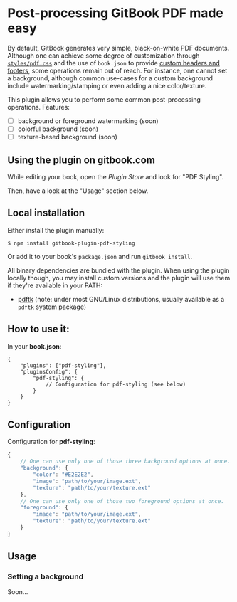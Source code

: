 Post-processing GitBook PDF made easy
=====================================

By default, GitBook generates very simple, black-on-white PDF documents. Although one can achieve some degree of customization through [`styles/pdf.css`](https://help.gitbook.com/styling/book.html) and the use of `book.json` to provide [custom headers and footers](https://help.gitbook.com/format/configuration.html), some operations remain out of reach. For instance, one cannot set a background, although common use-cases for a custom background include watermarking/stamping or even adding a nice color/texture.

This plugin allows you to perform some common post-processing operations. Features:

- [ ] background or foreground watermarking (soon)
- [ ] colorful background (soon)
- [ ] texture-based background (soon)

## Using the plugin on gitbook.com

While editing your book, open the *Plugin Store* and look for "PDF Styling".

Then, have a look at the "Usage" section below.

## Local installation

Either install the plugin manually:

```
$ npm install gitbook-plugin-pdf-styling
```

Or add it to your book's `package.json` and run `gitbook install`.

All binary dependencies are bundled with the plugin. When using the plugin locally though, you may install custom versions and the plugin will use them if they're available in your PATH:

* [pdftk](https://www.pdflabs.com/tools/pdftk-the-pdf-toolkit/) (note: under most GNU/Linux distributions, usually available as a `pdftk` system package)

## How to use it:

In your **book.json**:

```
{
    "plugins": ["pdf-styling"],
    "pluginsConfig": {
        "pdf-styling": {
            // Configuration for pdf-styling (see below)
        }
    }
}
```

## Configuration

Configuration for **pdf-styling**:

```js
{
    // One can use only one of those three background options at once.
    "background": {
        "color": "#E2E2E2",
        "image": "path/to/your/image.ext",
        "texture": "path/to/your/texture.ext"
    },
    // One can use only one of those two foreground options at once.
    "foreground": {
        "image": "path/to/your/image.ext",
        "texture": "path/to/your/texture.ext"
    }
}
```

## Usage

### Setting a background

Soon…
